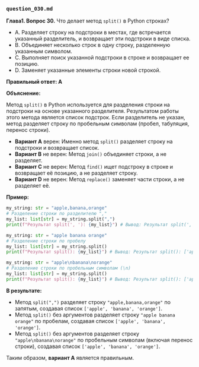 ### `question_030.md`

**Глава1. Вопрос 30.** Что делает метод `split()` в Python строках?

- A. Разделяет строку на подстроки в местах, где встречается указанный разделитель, и возвращает эти подстроки в виде списка.
- B. Объединяет несколько строк в одну строку, разделенную указанным символом.
- C. Выполняет поиск указанной подстроки в строке и возвращает ее позицию.
- D. Заменяет указанные элементы строки новой строкой.

**Правильный ответ: A**

**Объяснение:**

Метод `split()` в Python используется для разделения строки на подстроки на основе указанного разделителя. Результатом работы этого метода является список подстрок. Если разделитель не указан, метод разделяет строку по пробельным символам (пробел, табуляция, перенос строки).

*   **Вариант A** верен: Именно метод `split()` разделяет строку на подстроки и возвращает список.
*   **Вариант B** не верен: Метод `join()` объединяет строки, а не разделяет.
*   **Вариант C** не верен: Метод `find()` ищет подстроку в строке и возвращает её позицию, а не разделяет строку.
*   **Вариант D** не верен: Метод `replace()` заменяет части строки, а не разделяет её.

**Пример:**

```python
my_string: str = "apple,banana,orange"
# Разделение строки по разделителю ","
my_list: list[str] = my_string.split(",")
print(f"Результат split(', '): {my_list}") # Вывод: Результат split(', '): ['apple', 'banana', 'orange']

my_string: str = "apple banana orange"
# Разделение строки по пробелу
my_list: list[str] = my_string.split()
print(f"Результат split(): {my_list}") # Вывод: Результат split(): ['apple', 'banana', 'orange']

my_string: str = "apple\nbanana\norange"
# Разделение строки по пробельным символам (\n)
my_list: list[str] = my_string.split()
print(f"Результат split(): {my_list}") # Вывод: Результат split(): ['apple', 'banana', 'orange']

```

**В результате:**

*   Метод `split(",")` разделяет строку `"apple,banana,orange"` по запятым, создавая список `['apple', 'banana', 'orange']`.
*   Метод `split()` без аргументов разделяет строку `"apple banana orange"` по пробелам, создавая список `['apple', 'banana', 'orange']`.
*   Метод `split()` без аргументов разделяет строку `"apple\nbanana\norange"` по пробельным символам (включая перенос строки), создавая список `['apple', 'banana', 'orange']`.
   
Таким образом, **вариант A** является правильным.
